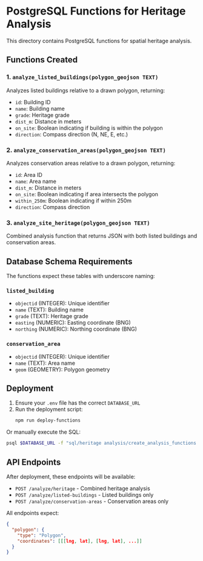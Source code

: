 # PostgreSQL Functions for Heritage Analysis

This directory contains PostgreSQL functions for spatial heritage analysis.

## Functions Created

### 1. `analyze_listed_buildings(polygon_geojson TEXT)`
Analyzes listed buildings relative to a drawn polygon, returning:
- `id`: Building ID
- `name`: Building name
- `grade`: Heritage grade
- `dist_m`: Distance in meters
- `on_site`: Boolean indicating if building is within the polygon
- `direction`: Compass direction (N, NE, E, etc.)

### 2. `analyze_conservation_areas(polygon_geojson TEXT)`
Analyzes conservation areas relative to a drawn polygon, returning:
- `id`: Area ID
- `name`: Area name
- `dist_m`: Distance in meters
- `on_site`: Boolean indicating if area intersects the polygon
- `within_250m`: Boolean indicating if within 250m
- `direction`: Compass direction

### 3. `analyze_site_heritage(polygon_geojson TEXT)`
Combined analysis function that returns JSON with both listed buildings and conservation areas.

## Database Schema Requirements

The functions expect these tables with underscore naming:

### `listed_building`
- `objectid` (INTEGER): Unique identifier
- `name` (TEXT): Building name
- `grade` (TEXT): Heritage grade
- `easting` (NUMERIC): Easting coordinate (BNG)
- `northing` (NUMERIC): Northing coordinate (BNG)

### `conservation_area`
- `objectid` (INTEGER): Unique identifier
- `name` (TEXT): Area name
- `geom` (GEOMETRY): Polygon geometry

## Deployment

1. Ensure your `.env` file has the correct `DATABASE_URL`
2. Run the deployment script:
   ```bash
   npm run deploy-functions
   ```

Or manually execute the SQL:
```bash
psql $DATABASE_URL -f "sql/heritage analysis/create_analysis_functions.sql"
```

## API Endpoints

After deployment, these endpoints will be available:

- `POST /analyze/heritage` - Combined heritage analysis
- `POST /analyze/listed-buildings` - Listed buildings only
- `POST /analyze/conservation-areas` - Conservation areas only

All endpoints expect:
```json
{
  "polygon": {
    "type": "Polygon",
    "coordinates": [[[lng, lat], [lng, lat], ...]]
  }
}
```

